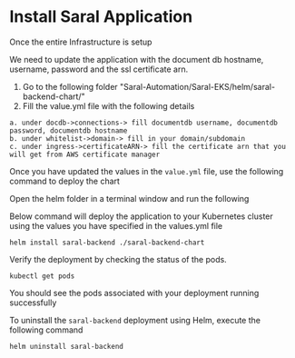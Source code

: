 # Install Saral Application

Once the entire Infrastructure is setup

We need to update the application with the document db hostname, username, password and the ssl certificate arn.

1. Go to the following folder "Saral-Automation/Saral-EKS/helm/saral-backend-chart/"
2. Fill the value.yml file with the following details

```
a. under docdb->connections-> fill documentdb username, documentdb password, documentdb hostname
b. under whitelist->domain-> fill in your domain/subdomain 
c. under ingress->certificateARN-> fill the certificate arn that you will get from AWS certificate manager
```

Once you have updated the values in the `value.yml` file, use the following command to deploy the chart

Open the helm folder in a terminal window and run the following

Below command will deploy the application to your Kubernetes cluster using the values you have specified in the values.yml file

```
helm install saral-backend ./saral-backend-chart
```

Verify the deployment by checking the status of the pods.

```
kubectl get pods
```

You should see the pods associated with your deployment running successfully



To uninstall the `saral-backend` deployment using Helm, execute the following command

```
helm uninstall saral-backend
```
